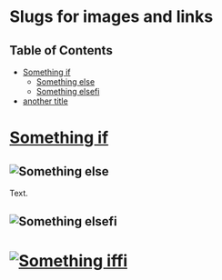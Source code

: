 # Slugs for images and links

## Table of Contents

- [Something if](#something-if)
  - [Something else](#something-else)
  - [Something elsefi](#something-elsefi)
- [another title](#another-title)

# [Something if](http://a-link.com)

## ![Something else](an-image.svg)

Text.

## ![](an-alt.jpeg "Something elsefi")

# [![Something iffi](a-link.png "a title")](http://a-link.com "another title")
